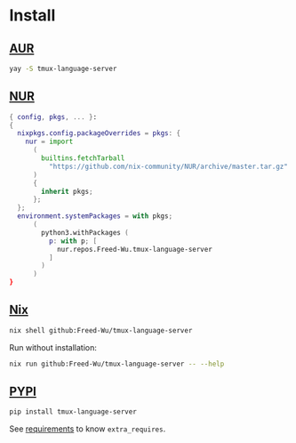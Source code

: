 # Install

## [AUR](https://aur.archlinux.org/packages/tmux-language-server)

```sh
yay -S tmux-language-server
```

## [NUR](https://nur.nix-community.org/repos/Freed-Wu)

```nix
{ config, pkgs, ... }:
{
  nixpkgs.config.packageOverrides = pkgs: {
    nur = import
      (
        builtins.fetchTarball
          "https://github.com/nix-community/NUR/archive/master.tar.gz"
      )
      {
        inherit pkgs;
      };
  };
  environment.systemPackages = with pkgs;
      (
        python3.withPackages (
          p: with p; [
            nur.repos.Freed-Wu.tmux-language-server
          ]
        )
      )
}
```

## [Nix](https://nixos.org)

```sh
nix shell github:Freed-Wu/tmux-language-server
```

Run without installation:

```sh
nix run github:Freed-Wu/tmux-language-server -- --help
```

## [PYPI](https://pypi.org/project/tmux-language-server)

```sh
pip install tmux-language-server
```

See [requirements](requirements) to know `extra_requires`.
